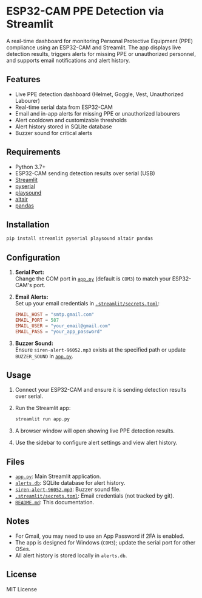 # ESP32-CAM PPE Detection via Streamlit

A real-time dashboard for monitoring Personal Protective Equipment (PPE) compliance using an ESP32-CAM and Streamlit. The app displays live detection results, triggers alerts for missing PPE or unauthorized personnel, and supports email notifications and alert history.

## Features

- Live PPE detection dashboard (Helmet, Goggle, Vest, Unauthorized Labourer)
- Real-time serial data from ESP32-CAM
- Email and in-app alerts for missing PPE or unauthorized labourers
- Alert cooldown and customizable thresholds
- Alert history stored in SQLite database
- Buzzer sound for critical alerts

## Requirements

- Python 3.7+
- ESP32-CAM sending detection results over serial (USB)
- [Streamlit](https://streamlit.io/)
- [pyserial](https://pyserial.readthedocs.io/)
- [playsound](https://github.com/TaylorSMarks/playsound)
- [altair](https://altair-viz.github.io/)
- [pandas](https://pandas.pydata.org/)

## Installation

```sh
pip install streamlit pyserial playsound altair pandas
```

## Configuration

1. **Serial Port:**  
   Change the COM port in [`app.py`](app.py) (default is `COM3`) to match your ESP32-CAM's port.

2. **Email Alerts:**  
   Set up your email credentials in [`.streamlit/secrets.toml`](.streamlit/secrets.toml):

   ```toml
   EMAIL_HOST = "smtp.gmail.com"
   EMAIL_PORT = 587
   EMAIL_USER = "your_email@gmail.com"
   EMAIL_PASS = "your_app_password"
   ```

3. **Buzzer Sound:**  
   Ensure `siren-alert-96052.mp3` exists at the specified path or update `BUZZER_SOUND` in [`app.py`](app.py).

## Usage

1. Connect your ESP32-CAM and ensure it is sending detection results over serial.
2. Run the Streamlit app:

   ```sh
   streamlit run app.py
   ```

3. A browser window will open showing live PPE detection results.
4. Use the sidebar to configure alert settings and view alert history.

## Files

- [`app.py`](app.py): Main Streamlit application.
- [`alerts.db`](alerts.db): SQLite database for alert history.
- [`siren-alert-96052.mp3`](siren-alert-96052.mp3): Buzzer sound file.
- [`.streamlit/secrets.toml`](.streamlit/secrets.toml): Email credentials (not tracked by git).
- [`README.md`](README.md): This documentation.

## Notes

- For Gmail, you may need to use an App Password if 2FA is enabled.
- The app is designed for Windows (`COM3`); update the serial port for other OSes.
- All alert history is stored locally in `alerts.db`.

## License

MIT License
